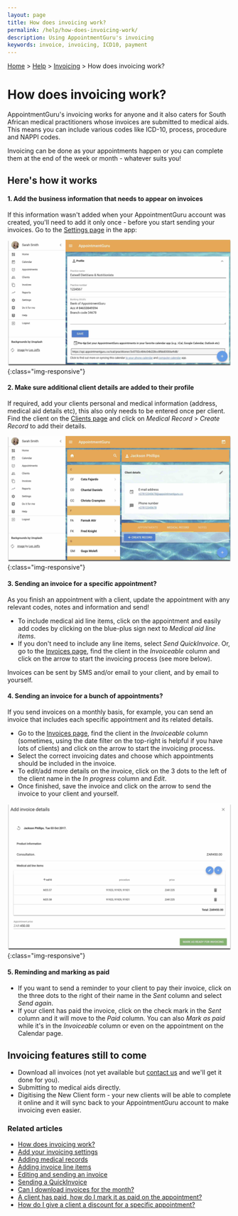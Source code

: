 ```yaml
---
layout: page
title: How does invoicing work?
permalink: /help/how-does-invoicing-work/
description: Using AppointmentGuru's invoicing
keywords: invoice, invoicing, ICD10, payment
---
```


[Home](/) > [Help](/help) > [Invoicing]() > How does invoicing work?

# How does invoicing work?

AppointmentGuru's invoicing works for anyone and it also caters for South African medical practitioners whose invoices are submitted to medical aids. This means you can include various codes like ICD-10, process, procedure and NAPPI codes.

Invoicing can be done as your appointments happen or you can complete them at the end of the week or month - whatever suits you!

## Here's how it works

#### 1. Add the business information that needs to appear on invoices

If this information wasn't added when your AppointmentGuru account was created, you'll need to add it only once - before you start sending your invoices. Go to the [Settings page](https://app.appointmentguru.co/#/settings) in the app:

![Invoice Settings](/help/images/settings/webapp_settings.jpg){:class="img-responsive"}

#### 2. Make sure additional client details are added to their profile

If required, add your clients personal and medical information (address, medical aid details etc), this also only needs to be entered once per client. Find the client on the [Clients page](https://app.appointmentguru.co/#/clients) and click on *Medical Record* > *Create Record* to add their details.

![Medical Record Settings](/help/images/settings/medical_record_settings.jpg){:class="img-responsive"}

#### 3. Sending an invoice for a specific appointment?

As you finish an appointment with a client, update the appointment with any relevant codes, notes and information and send!

* To include medical aid line items, click on the appointment and easily add codes by clicking on the blue-plus sign next to *Medical aid line items*.
* If you don't need to include any line items, select *Send QuickInvoice*. Or, go to the [Invoices page](https://app.appointmentguru.co/#/invoices), find the client in the *Invoiceable* column and click on the arrow to start the invoicing process (see more below).

Invoices can be sent by SMS and/or email to your client, and by email to yourself.

#### 4. Sending an invoice for a bunch of appointments?

If you send invoices on a monthly basis, for example, you can send an invoice that includes each specific appointment and its related details.

* Go to the [Invoices page](https://app.appointmentguru.co/#/invoices), find the client in the *Invoiceable* column (sometimes, using the date filter on the top-right is helpful if you have lots of clients) and click on the arrow to start the invoicing process.
* Select the correct invoicing dates and choose which appointments should be included in the invoice.
* To edit/add more details on the invoice, click on the 3 dots to the left of the client name in the *In progress* column and *Edit*.
* Once finished, save the invoice and click on the arrow to send the invoice to your client and yourself.

![Invoice Line Items](/help/images/invoicing/invoice_lineitems.jpg){:class="img-responsive"}

#### 5. Reminding and marking as paid

* If you want to send a reminder to your client to pay their invoice, click on the three dots to the right of their name in the *Sent* column and select *Send again*.
* If your client has paid the invoice, click on the check mark in the *Sent* column and it will move to the *Paid* column. You can also *Mark as paid* while it's in the *Invoiceable* column or even on the appointment on the Calendar page.

## Invoicing features still to come

* Download all invoices (not yet available but [contact us](mailto:support@appointmentguru.co) and we'll get it done for you).
* Submitting to medical aids directly.
* Digitising the New Client form - your new clients will be able to complete it online and it will sync back to your AppointmentGuru account to make invoicing even easier.

### Related articles

* [How does invoicing work?](/help/how-does-invoicing-work)
* [Add your invoicing settings](/help/invoicing-settings)
* [Adding medical records](/help/adding-medical-records)
* [Adding invoice line items](/help/adding-invoice-line-items)
* [Editing and sending an invoice](/help/edit-an-invoice)
* [Sending a QuickInvoice](quickinvoice)
* [Can I download invoices for the month?](/help/download-invoices)
* [A client has paid, how do I mark it as paid on the appointment?](/help/mark-as-paid)
* [How do I give a client a discount for a specific appointment?](/help/discount-appointment)
